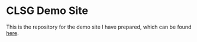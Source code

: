 # CLSG Demo Site
This is the repository for the demo site I have prepared, which can be found [here](http://clsgdemo.com).

